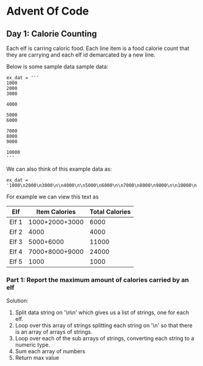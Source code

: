 # Advent Of Code 
## Day 1: Calorie Counting

Each elf is carring caloric food. Each line item is a food calorie count that they are carrying and each elf id demarcated by a new line.
 
Below is some sample data sample data:
```
ex_dat = '''
1000
2000
3000

4000

5000
6000

7000
8000
9000

10000
'''
```
We can also think of this example data as:

```
ex_dat = '1000\n2000\n3000\n\n4000\n\n5000\n6000\n\n7000\n8000\n9000\n\n10000\n'
```

For example we can view this text as 
 
 | Elf | Item Calories | Total Calories |
 | --- | ------------- | -------------- |
 | Elf 1 | 1000+2000+3000 | 6000 |
 | Elf 2 | 4000           | 4000 |
 | Elf 3 | 5000+6000      | 11000 |
 | Elf 4 | 7000+8000+9000 | 24000 |
 | Elf 5 | 1000           | 1000 |

### Part 1: Report the maximum amount of calories carried by an elf

Solution:

1. Split data string on '\n\n' which gives us a list of strings, one for each elf.
2. Loop over this array of strings splitting each string on '\n' so that there is an array of arrays of strings.
3. Loop over each of the sub arrays of strings, converting each string to a numeric type.
4. Sum each array of numbers
5. Return max value